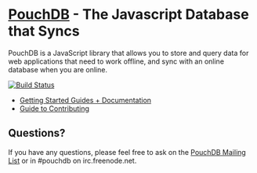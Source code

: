 [PouchDB](http://pouchdb.com/) - The Javascript Database that Syncs
==================================================

PouchDB is a JavaScript library that allows you to store and query data for web applications that need to work offline, and sync with an online database when you are online.

[![Build Status](https://secure.travis-ci.org/daleharvey/pouchdb.png?branch=master)](http://travis-ci.org/daleharvey/pouchdb)

 * [Getting Started Guides + Documentation](http://pouchdb.com)
 * [Guide to Contributing](https://github.com/daleharvey/pouchdb/blob/master/CONTRIBUTING.md)

Questions?
----------

If you have any questions, please feel free to ask on the
[PouchDB Mailing List](https://groups.google.com/forum/#!forum/pouchdb) or in #pouchdb on irc.freenode.net.